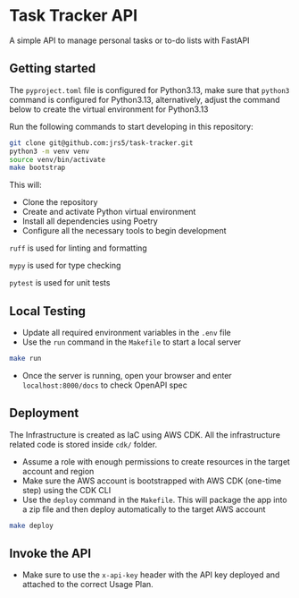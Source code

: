 # Task Tracker API

A simple API to manage personal tasks or to-do lists with FastAPI

## Getting started

The `pyproject.toml` file is configured for Python3.13, make sure that `python3` command is configured for Python3.13, alternatively, adjust the command below to create the virtual environment for Python3.13

Run the following commands to start developing in this repository:

```bash
git clone git@github.com:jrs5/task-tracker.git
python3 -m venv venv
source venv/bin/activate
make bootstrap
```

This will:

- Clone the repository
- Create and activate Python virtual environment
- Install all dependencies using Poetry
- Configure all the necessary tools to begin development

`ruff` is used for linting and formatting

`mypy` is used for type checking

`pytest` is used for unit tests

## Local Testing

- Update all required environment variables in the `.env` file
- Use the `run` command in the `Makefile` to start a local server

```bash
make run
```

- Once the server is running, open your browser and enter `localhost:8000/docs` to check OpenAPI spec

## Deployment

The Infrastructure is created as IaC using AWS CDK. All the infrastructure related code is stored inside `cdk/` folder.

- Assume a role with enough permissions to create resources in the target account and region
- Make sure the AWS account is bootstrapped with AWS CDK (one-time step) using the CDK CLI
- Use the `deploy` command in the `Makefile`. This will package the app into a zip file and then deploy automatically to the target AWS account

```bash
make deploy
```

## Invoke the API

- Make sure to use the `x-api-key` header with the API key deployed and attached to the correct Usage Plan.
